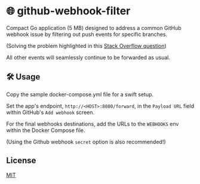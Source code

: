 # 🌐 github-webhook-filter
Compact Go application (5 MB) designed to address a common GitHub webhook issue by filtering out push events for specific branches. 

(Solving the problem highlighted in this [Stack Overflow question](https://stackoverflow.com/questions/46140233/github-webhooks-triggered-globally-instead-of-per-branch))

All other events will seamlessly continue to be forwarded as usual.

## 🛠️ Usage

Copy the sample docker-compose.yml file for a swift setup.

Set the app's endpoint, `http://<HOST>:8080/forward`, in the `Payload URL` field within GitHub's `Add webhook` screen.

For the final webhooks destinations, add the URLs to the `WEBHOOKS` env within the Docker Compose file.

(Using the Github webhook `secret` option is also recommended!)

## License
[MIT](https://github.com/zhaobenny/github-webhook-filter/blob/main/LICENSE)
